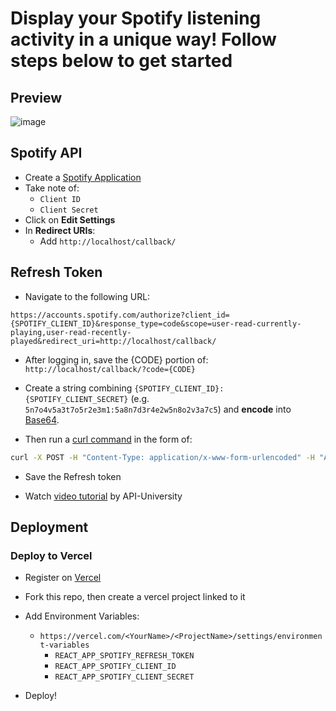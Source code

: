 # Display your Spotify listening activity in a unique way! Follow steps below to get started

## Preview

![image](https://github.com/pranshu05/card/assets/70943732/4ecd823d-a358-4f98-bc65-14b94377732c)


## Spotify API

* Create a [Spotify Application](https://developer.spotify.com/dashboard/applications)
* Take note of:
    * `Client ID`
    * `Client Secret`
* Click on **Edit Settings**
* In **Redirect URIs**:
    * Add `http://localhost/callback/`

## Refresh Token

* Navigate to the following URL:

```
https://accounts.spotify.com/authorize?client_id={SPOTIFY_CLIENT_ID}&response_type=code&scope=user-read-currently-playing,user-read-recently-played&redirect_uri=http://localhost/callback/
```

* After logging in, save the {CODE} portion of: `http://localhost/callback/?code={CODE}`

* Create a string combining `{SPOTIFY_CLIENT_ID}:{SPOTIFY_CLIENT_SECRET}` (e.g. `5n7o4v5a3t7o5r2e3m1:5a8n7d3r4e2w5n8o2v3a7c5`) and **encode** into [Base64](https://base64.io/).

* Then run a [curl command](https://httpie.org/run) in the form of:
```sh
curl -X POST -H "Content-Type: application/x-www-form-urlencoded" -H "Authorization: Basic {BASE64}" -d "grant_type=authorization_code&redirect_uri=http://localhost/callback/&code={CODE}" https://accounts.spotify.com/api/token
```

* Save the Refresh token

* Watch [video tutorial](https://www.youtube.com/watch?v=yAXoOolPvjU) by API-University

## Deployment

### Deploy to Vercel

* Register on [Vercel](https://vercel.com/)

* Fork this repo, then create a vercel project linked to it

* Add Environment Variables:
    * `https://vercel.com/<YourName>/<ProjectName>/settings/environment-variables`
        * `REACT_APP_SPOTIFY_REFRESH_TOKEN`
        * `REACT_APP_SPOTIFY_CLIENT_ID`
        * `REACT_APP_SPOTIFY_CLIENT_SECRET`

* Deploy!
